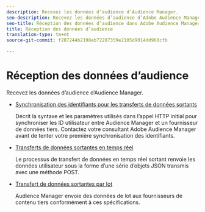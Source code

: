 ```yaml
---
description: Recevez les données d’audience d’Audience Manager.
seo-description: Recevez les données d’audience d’Adobe Audience Manager (AAM).
seo-title: Réception des données d’audience dans Adobe Audience Manager (AAM)
title: Réception des données d’audience
translation-type: tm+mt
source-git-commit: f287244b2198eb72287359e2105d9014dd960cfb

---
```



# Réception des données d’audience

Recevez les données d’audience d’Audience Manager.

* [Synchronisation des identifiants pour les transferts de données sortants](id-sync-outbound.md)

   Décrit la syntaxe et les paramètres utilisés dans l’appel HTTP initial pour synchroniser les ID utilisateur entre Audience Manager et un fournisseur de données tiers. Contactez votre consultant Adobe Audience Manager avant de tenter votre première synchronisation des identifiants.

* [Transferts de données sortantes en temps réel](real-time-outbound-transfers/real-time-outbound-transfers.md)

   Le processus de transfert de données en temps réel sortant renvoie les données utilisateur sous la forme d’une série d’objets JSON transmis avec une méthode POST.

* [Transfert de données sortantes par lot](batch-outbound-transfers/batch-outbound-overview.md)

   Audience Manager envoie des données de lot aux fournisseurs de contenu tiers conformément à ces spécifications.
